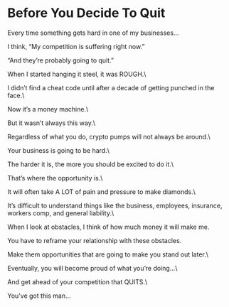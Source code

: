 # Before You Decide To Quit

Every time something gets hard in one of my businesses…



I think, “My competition is suffering right now.”



“And they’re probably going to quit.”



When I started hanging it steel, it was ROUGH.\


I didn’t find a cheat code until after a decade of getting punched in the face.\


Now it’s a money machine.\


But it wasn’t always this way.\


Regardless of what you do, crypto pumps will not always be around.\


Your business is going to be hard.\


The harder it is, the more you should be excited to do it.\


That’s where the opportunity is.\


It will often take A LOT of pain and pressure to make diamonds.\


It’s difficult to understand things like the business, employees, insurance, workers comp, and general liability.\


When I look at obstacles, I think of how much money it will make me.



You have to reframe your relationship with these obstacles.



Make them opportunities that are going to make you stand out later.\


Eventually, you will become proud of what you’re doing…\


And get ahead of your competition that QUITS.\


You've got this man...
